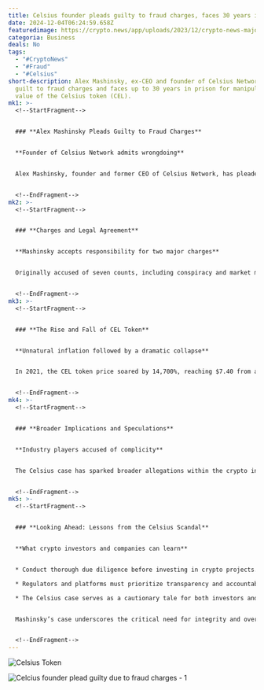 ```yaml
---
title: Celsius founder pleads guilty to fraud charges, faces 30 years in prison
date: 2024-12-04T06:24:59.658Z
featuredimage: https://crypto.news/app/uploads/2023/12/crypto-news-major-courts-option02.webp
categoria: Business
deals: No
tags:
  - "#CryptoNews"
  - "#Fraud"
  - "#Celsius"
short-description: Alex Mashinsky, ex-CEO and founder of Celsius Network, admits
  guilt to fraud charges and faces up to 30 years in prison for manipulating the
  value of the Celsius token (CEL).
mk1: >-
  <!--StartFragment-->


  ### **Alex Mashinsky Pleads Guilty to Fraud Charges**


  **Founder of Celsius Network admits wrongdoing**


  Alex Mashinsky, founder and former CEO of Celsius Network, has pleaded guilty to charges of fraud and price manipulation. Mashinsky admitted to inflating the value of the Celsius token (CEL) and misleading investors. Facing up to 30 years in prison, his sentencing is scheduled for April 8, 2025.


  <!--EndFragment-->
mk2: >-
  <!--StartFragment-->


  ### **Charges and Legal Agreement**


  **Mashinsky accepts responsibility for two major charges**


  Originally accused of seven counts, including conspiracy and market manipulation, Mashinsky pleaded guilty to two charges: commodity fraud and manipulating CEL’s price in 2021. In his statement, Mashinsky expressed regret for his actions and vowed to make amends where possible.


  <!--EndFragment-->
mk3: >-
  <!--StartFragment-->


  ### **The Rise and Fall of CEL Token**


  **Unnatural inflation followed by a dramatic collapse**


  In 2021, the CEL token price soared by 14,700%, reaching $7.40 from an initial $0.05. However, following allegations and Mashinsky’s arrest in July 2024, the token price plummeted to $0.10. Investors who believed in the artificially inflated token value suffered significant losses.


  <!--EndFragment-->
mk4: >-
  <!--StartFragment-->


  ### **Broader Implications and Speculations**


  **Industry players accused of complicity**


  The Celsius case has sparked broader allegations within the crypto industry. Ben Armstrong, also known as BitBoy Crypto, suggested that Kevin O’Leary, a Canadian businessman, played a role in Celsius’s bankruptcy and potentially in FTX’s collapse. These claims remain unproven but highlight the turbulent and opaque nature of the crypto sector.


  <!--EndFragment-->
mk5: >-
  <!--StartFragment-->


  ### **Looking Ahead: Lessons from the Celsius Scandal**


  **What crypto investors and companies can learn**


  * Conduct thorough due diligence before investing in crypto projects.

  * Regulators and platforms must prioritize transparency and accountability.

  * The Celsius case serves as a cautionary tale for both investors and entrepreneurs about the consequences of unethical practices.


  Mashinsky’s case underscores the critical need for integrity and oversight in the fast-growing world of cryptocurrency.


  <!--EndFragment-->
---
```

![Celsius Token](https://crypto.news/app/uploads/2024/12/CELUSD_2024-12-04_11-04-08-1024x334.png.webp "Celsius Token")

![Celcius founder plead guilty due to fraud charges - 1](https://crypto.news/app/uploads/2024/12/CELUSD_2024-12-04_11-04-08-1024x334.png)

<!--EndFragment-->